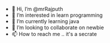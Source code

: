- 👋 Hi, I’m @mrRajputh
- 👀 I’m interested in learn programming
- 🌱 I’m currently learning java
- 💞️ I’m looking to collaborate on newbie 
- 📫 How to reach me .. it's a secrate

<!---
mrRajputh/mrRajputh is a ✨ special ✨ repository because its `README.md` (this file) appears on your GitHub profile.
You can click the Preview link to take a look at your changes.
--->
